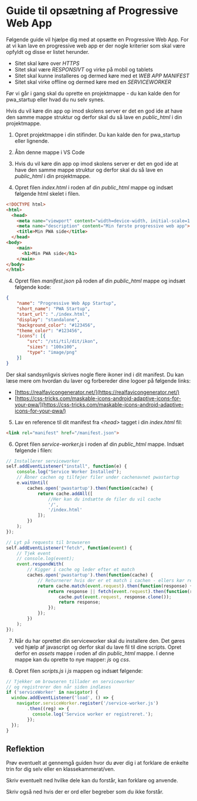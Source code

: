 # Guide til opsætning af Progressive Web App 

Følgende guide vil hjælpe dig med at opsætte en Progressive Web App. For at vi kan lave en progressive web app er der nogle kriterier som skal være opfyldt og disse er listet herunder.

* Sitet skal køre over *_HTTPS_*
* Sitet skal være *_RESPONSIVT_* og virke på mobil og tablets
* Sitet skal kunne installeres og dermed køre med et *_WEB APP MANIFEST_*
* Sitet skal virke offline og dermed køre med en *_SERVICEWORKER_*

Før vi går i gang skal du oprette en projektmappe - du kan kalde den for pwa_startup eller hvad du nu selv synes. 

Hvis du vil køre din app op imod skolens server er det en god ide at have den samme mappe struktur og derfor skal du så lave en *public_html* i din projektmappe.

1. Opret projektmappe i din stifinder. Du kan kalde den for pwa_startup eller lignende.

2. Åbn denne mappe i VS Code

3. Hvis du vil køre din app op imod skolens server er det en god ide at have den samme mappe struktur og derfor skal du så lave en *public_html* i din projektmappe.

3. Opret filen *index.html* i roden af din *public_html* mappe og indsæt følgende html skelet i filen.
```html
<!DOCTYPE html>
<html>
  <head>
    <meta name="viewport" content="width=device-width, initial-scale=1.0">
    <meta name="description" content="Min første progressive web app">
    <title>Min PWA side</title>
  </head>
<body>
    <main>
      <h1>Min PWA side</h1>
    </main>
</body>
</html>
```

4. Opret filen *manifest.json* på roden af din *public_html* mappe og indsæt følgende kode:
```json
{
    "name": "Progressive Web App Startup",
    "short_name": "PWA Startup",
    "start_url": "./index.html",
    "display": "standalone",
    "background_color": "#123456",
    "theme_color": "#123456",
    "icons": [{
        "src": "/sti/til/dit/ikon",
        "sizes": "100x100",
        "type": "image/png"
    }]
}
```
Der skal sandsynligvis skrives nogle flere ikoner ind i dit manifest. Du kan læse mere om hvordan du laver og forbereder dine logoer på følgende links:
* [https://realfavicongenerator.net/](https://realfavicongenerator.net/)
* [https://css-tricks.com/maskable-icons-android-adaptive-icons-for-your-pwa/](https://css-tricks.com/maskable-icons-android-adaptive-icons-for-your-pwa/)

5. Lav en reference til dit manifest fra *&lt;head&gt;* tagget i din *index.html* fil:
```html
<link rel="manifest" href="/manifest.json">
```
6. Opret filen *service-worker.js* i roden af din *public_html* mappe. Indsæt følgende i filen:
```javascript
// Installerer serviceworker
self.addEventListener("install", function(e) {
    console.log("Service Worker Installed");
    // Åbner cachen og tilføjer filer under cachenavnet pwastartup
    e.waitUntil(
        caches.open('pwastartup').then(function(cache) {
            return cache.addAll([
                //Her kan du indsætte de filer du vil cache
                '/',
                '/index.html'
            ]);
        })
    );
});

// Lyt på requests til browseren
self.addEventListener("fetch", function(event) {
    // Tjek event
    // console.log(event);
    event.respondWith(
        // Kigger i cache og leder efter et match
        caches.open('pwastartup').then(function(cache) {
            // Returnerer hvis der er et match i cachen - ellers kør request med fetch
            return cache.match(event.request).then(function(response) {
                return response || fetch(event.request).then(function(response) {
                    cache.put(event.request, response.clone());
                    return response;
                });
            });
        })
    );
});
```
7. Når du har oprettet din serviceworker skal du installere den. Det gøres ved hjælp af javascript og derfor skal du lave fil til dine scripts. Opret derfor en *assets* mappe i roden af din *public_html* mappe. I denne mappe kan du oprette to nye mapper: *js* og *css*.

8. Opret filen *scripts.js* i *js* mappen og indsæt følgende:
```javascript
// Tjekker om browseren tillader en serviceworker 
// og registrerer den når siden indlæses
if ('serviceWorker' in navigator) {
  window.addEventListener('load', () => {
    navigator.serviceWorker.register('/service-worker.js')
        .then((reg) => {
          console.log('Service worker er registreret.');
        });
  });
}
```
## Reflektion
Prøv eventuelt at gennemgå guiden hvor du  øver dig i at forklare de enkelte trin for dig selv eller en klassekammerat/ven. 

Skriv eventuelt ned hvilke dele kan du forstår, kan forklare og anvende. 

Skriv også ned hvis der er ord eller begreber som du ikke forstår.